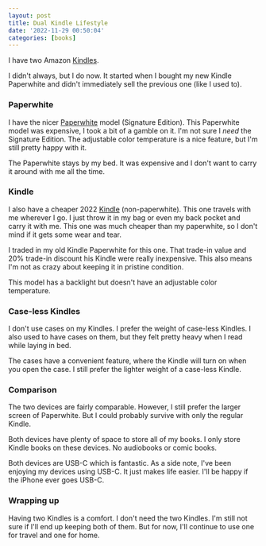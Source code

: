 ```yaml
---
layout: post
title: Dual Kindle Lifestyle
date: '2022-11-29 00:50:04'
categories: [books]
---
```


I have two Amazon [Kindles](https://en.wikipedia.org/wiki/Amazon_Kindle).

I didn't always, but I do now. It started when I bought my new Kindle Paperwhite and didn't immediately sell the previous one (like I used to).

### Paperwhite

I have the nicer [Paperwhite](https://en.wikipedia.org/wiki/Amazon_Kindle#Kindle_Paperwhite_(fifth_iteration)) model (Signature Edition). This Paperwhite model was expensive, I took a bit of a gamble on it. I'm not sure I _need_ the Signature Edition. The adjustable color temperature is a nice feature, but I'm still pretty happy with it.

The Paperwhite stays by my bed. It was expensive and I don't want to carry it around with me all the time.

### Kindle

I also have a cheaper 2022 [Kindle](https://en.wikipedia.org/wiki/Amazon_Kindle#Kindle_(11th_generation)) (non-paperwhite). This one travels with me wherever I go. I just throw it in my bag or even my back pocket and carry it with me. This one was much cheaper than my paperwhite, so I don't mind if it gets some wear and tear.

I traded in my old Kindle Paperwhite for this one. That trade-in value and 20% trade-in discount his Kindle were really inexpensive. This also means I'm not as crazy about keeping it in pristine condition.

This model has a backlight but doesn't have an adjustable color temperature.

### Case-less Kindles

I don't use cases on my Kindles. I prefer the weight of case-less Kindles. I also used to have cases on them, but they felt pretty heavy when I read while laying in bed.

The cases have a convenient feature, where the Kindle will turn on when you open the case. I still prefer the lighter weight of a case-less Kindle.

### Comparison 

The two devices are fairly comparable. However, I still prefer the larger screen of Paperwhite. But I could probably survive with only the regular Kindle.

Both devices have plenty of space to store all of my books. I only store Kindle books on these devices. No audiobooks or comic books.

Both devices are USB-C which is fantastic. As a side note, I've been enjoying my devices using USB-C. It just makes life easier. I'll be happy if the iPhone ever goes USB-C.

### Wrapping up

Having two Kindles is a comfort. I don't need the two Kindles. I'm still not sure if I'll end up keeping both of them. But for now, I'll continue to use one for travel and one for home.

